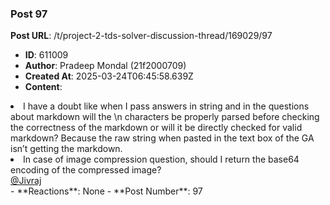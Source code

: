 ### Post 97
**Post URL**: /t/project-2-tds-solver-discussion-thread/169029/97
- **ID**: 611009
- **Author**: Pradeep Mondal (21f2000709)
- **Created At**: 2025-03-24T06:45:58.639Z
- **Content**:  
  <ol>
<li>
I have a doubt like when I pass answers in string and in the questions about markdown will the \n characters be properly parsed before checking the correctness of the markdown or will it be directly checked for valid markdown? Because the raw string when pasted in the text box of the GA isn’t getting the markdown.
</li>
<li>
In case of image compression question, should I return the base64 encoding of the compressed image?<br>
<a class="mention" href="/u/jivraj">@Jivraj</a>
</li>
</ol>
- **Reactions**: None
- **Post Number**: 97

